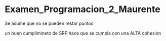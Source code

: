 # Examen_Programacion_2_Maurente
Se asume que no se pueden restar puntos

un buen cumplimineto de SRP hace que se cumpla con una ALTA cohesion